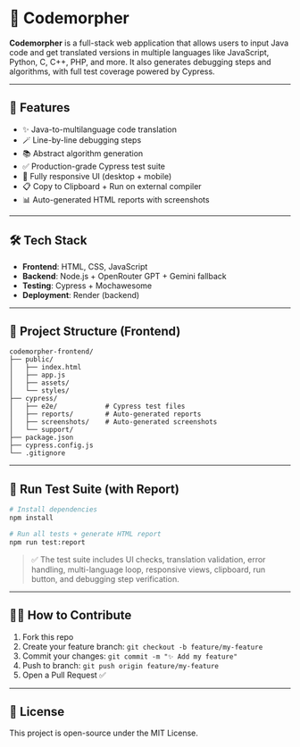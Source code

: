 # 📘 Codemorpher

**Codemorpher** is a full-stack web application that allows users to input Java code and get translated versions in multiple languages like JavaScript, Python, C, C++, PHP, and more. It also generates debugging steps and algorithms, with full test coverage powered by Cypress.

---

## 🚀 Features

- ✨ Java-to-multilanguage code translation  
- 🪄 Line-by-line debugging steps  
- 📚 Abstract algorithm generation  
- ✅ Production-grade Cypress test suite  
- 📱 Fully responsive UI (desktop + mobile)  
- 📋 Copy to Clipboard + Run on external compiler  
- 📊 Auto-generated HTML reports with screenshots

---

## 🛠️ Tech Stack

- **Frontend**: HTML, CSS, JavaScript  
- **Backend**: Node.js + OpenRouter GPT + Gemini fallback  
- **Testing**: Cypress + Mochawesome  
- **Deployment**: Render (backend)

---

## 📂 Project Structure (Frontend)

```
codemorpher-frontend/
├── public/
│   ├── index.html
│   ├── app.js
│   ├── assets/
│   └── styles/
├── cypress/
│   ├── e2e/            # Cypress test files
│   ├── reports/        # Auto-generated reports
│   ├── screenshots/    # Auto-generated screenshots
│   └── support/
├── package.json
├── cypress.config.js
└── .gitignore
```

---

## 🧪 Run Test Suite (with Report)

```bash
# Install dependencies
npm install

# Run all tests + generate HTML report
npm run test:report
```

> ✅ The test suite includes UI checks, translation validation, error handling, multi-language loop, responsive views, clipboard, run button, and debugging step verification.

---

## 🧑‍💻 How to Contribute

1. Fork this repo  
2. Create your feature branch: `git checkout -b feature/my-feature`  
3. Commit your changes: `git commit -m "✨ Add my feature"`  
4. Push to branch: `git push origin feature/my-feature`  
5. Open a Pull Request ✅

---

## 📄 License

This project is open-source under the MIT License.
